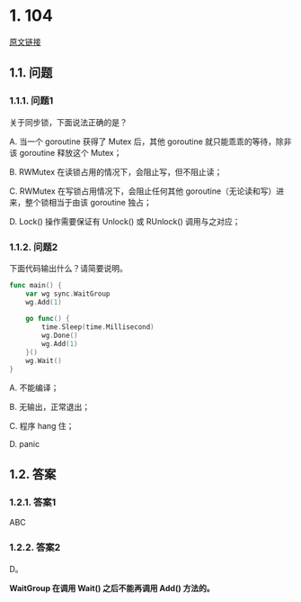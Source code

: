 # 1. 104

[原文链接](https://www.topgoer.cn/docs/gomianshiti/mian104)

## 1.1. 问题

### 1.1.1. 问题1

关于同步锁，下面说法正确的是？

A. 当一个 goroutine 获得了 Mutex 后，其他 goroutine 就只能乖乖的等待，除非该 goroutine 释放这个 Mutex；

B. RWMutex 在读锁占用的情况下，会阻止写，但不阻止读；

C. RWMutex 在写锁占用情况下，会阻止任何其他 goroutine（无论读和写）进来，整个锁相当于由该 goroutine 独占；

D. Lock() 操作需要保证有 Unlock() 或 RUnlock() 调用与之对应；

### 1.1.2. 问题2

下面代码输出什么？请简要说明。

```go
func main() {
    var wg sync.WaitGroup
    wg.Add(1)
    
    go func() {
        time.Sleep(time.Millisecond)
        wg.Done()
        wg.Add(1)
    }()
    wg.Wait()
}
```

A. 不能编译；

B. 无输出，正常退出；

C. 程序 hang 住；

D. panic

## 1.2. 答案

### 1.2.1. 答案1

ABC

### 1.2.2. 答案2

D。

**WaitGroup 在调用 Wait() 之后不能再调用 Add() 方法的。**